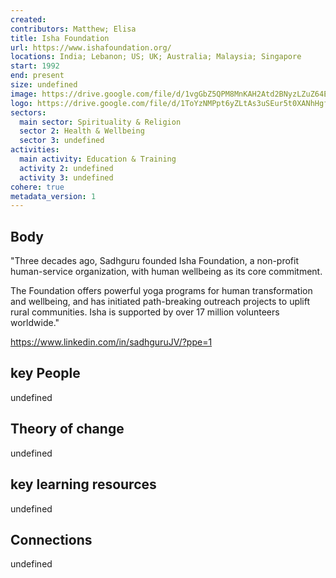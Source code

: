 ```yaml
---
created:
contributors: Matthew; Elisa
title: Isha Foundation
url: https://www.ishafoundation.org/
locations: India; Lebanon; US; UK; Australia; Malaysia; Singapore
start: 1992
end: present
size: undefined
image: https://drive.google.com/file/d/1vgGbZ5QPM8MnKAH2Atd2BNyzLZuZ64EH/view?usp=drive_link
logo: https://drive.google.com/file/d/1ToYzNMPpt6yZLtAs3uSEur5t0XANhHgf/view?usp=drive_link
sectors:
  main sector: Spirituality & Religion
  sector 2: Health & Wellbeing
  sector 3: undefined
activities: 
  main activity: Education & Training
  activity 2: undefined
  activity 3: undefined
cohere: true
metadata_version: 1
---
```



## Body

"Three decades ago, Sadhguru founded Isha Foundation, a non-profit human-service organization, with human wellbeing as its core commitment. 

The Foundation offers powerful yoga programs for human transformation and wellbeing, and has initiated path-breaking outreach projects to uplift rural communities. Isha is supported by over 17 million volunteers worldwide."

https://www.linkedin.com/in/sadhguruJV/?ppe=1

## key People

undefined

## Theory of change

undefined

## key learning resources

undefined

## Connections

undefined

